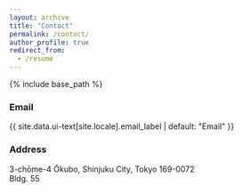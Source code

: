 ```yaml
---
layout: archive
title: "Contact"
permalink: /contact/
author_profile: true
redirect_from:
  - /resume
---
```


{% include base_path %}

### Email
<a><i class="fas fa-fw fa-envelope icon-pad-right" aria-hidden="true"></i>{{ site.data.ui-text[site.locale].email_label | default: "Email" }}</a>

### Address
3-chōme-4 Ōkubo, Shinjuku City, Tokyo 169-0072  
Bldg. 55